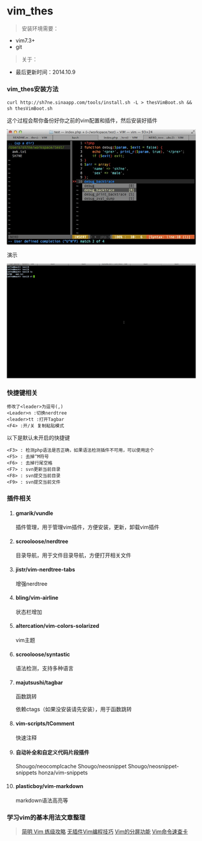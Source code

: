 vim_thes
=======================

> 安装环境需要：
- vim7.3+
- git

> 关于：
- 最后更新时间：2014.10.9

### vim_thes安装方法

    curl http://sh7ne.sinaapp.com/tools/install.sh -L > thesVimBoot.sh && sh thesVimBoot.sh

这个过程会帮你备份好你之前的vim配置和插件，然后安装好插件

![我的vim界面预览](https://raw.githubusercontent.com/sh7ning/img/master/vim.png "我的vim界面预览")

演示

![开始使用vim](https://raw.githubusercontent.com/sh7ning/img/master/vim_run.gif "开始使用vim")

### 快捷键相关

    修改了<leader>为逗号(,)
    <Leader>n :切换nerdtree
    <leader>tt :打开Tagbar
    <F4> :开/关 复制粘贴模式

以下是默认未开启的快捷键

    <F3> : 检测php语法是否正确，如果语法检测插件不可用，可以使用这个
    <F5> : 去掉^M符号
    <F6> : 去掉行尾空格
    <F7> : svn更新当前目录
    <F8> : svn提交当前目录
    <F9> : svn提交当前文件

### 插件相关
1. #### gmarik/vundle

    插件管理，用于管理vim插件，方便安装，更新，卸载vim插件

1. #### scrooloose/nerdtree

    目录导航，用于文件目录导航，方便打开相关文件

1. #### jistr/vim-nerdtree-tabs

    增强nerdtree

1. #### bling/vim-airline

    状态栏增加

1. #### altercation/vim-colors-solarized

    vim主题

1. #### scrooloose/syntastic

    语法检测，支持多种语言

1. #### majutsushi/tagbar

    函数跳转

    依赖ctags（如果没安装请先安装），用于函数跳转

1. #### vim-scripts/tComment

    快速注释

1. #### 自动补全和自定义代码片段插件

    Shougo/neocomplcache  Shougo/neosnippet  Shougo/neosnippet-snippets honza/vim-snippets

1. #### plasticboy/vim-markdown

    markdown语法高亮等

### 学习vim的基本用法文章整理
> [简明 Vim 练级攻略](http://coolshell.cn/articles/5426.html)
[无插件Vim编程技巧](http://coolshell.cn/articles/11312.html)
[Vim的分屏功能](http://coolshell.cn/articles/1679.html)
[Vim命令速查卡](http://coolshell.cn/articles/150.html)

